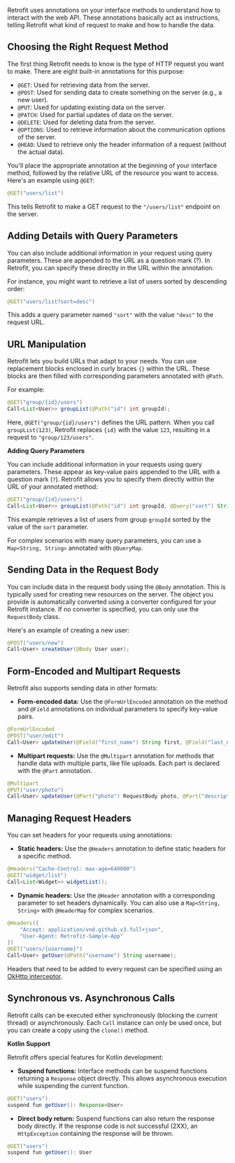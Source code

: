 Retrofit uses annotations on your interface methods to understand how to interact with the web API. These annotations basically act as instructions, telling Retrofit what kind of request to make and how to handle the data.

## Choosing the Right Request Method

The first thing Retrofit needs to know is the type of HTTP request you want to make. There are eight built-in annotations for this purpose:

* `@GET`: Used for retrieving data from the server.
* `@POST`: Used for sending data to create something on the server (e.g., a new user).
* `@PUT`: Used for updating existing data on the server.
* `@PATCH`: Used for partial updates of data on the server.
* `@DELETE`: Used for deleting data from the server.
* `@OPTIONS`: Used to retrieve information about the communication options of the server.
* `@HEAD`: Used to retrieve only the header information of a request (without the actual data).

You'll place the appropriate annotation at the beginning of your interface method, followed by the relative URL of the resource you want to access. Here's an example using `@GET`:

```java
@GET("users/list")
```

This tells Retrofit to make a GET request to the `"/users/list"` endpoint on the server.

## Adding Details with Query Parameters

You can also include additional information in your request using query parameters. These are appended to the URL as a question mark (?). In Retrofit, you can specify these directly in the URL within the annotation.

For instance, you might want to retrieve a list of users sorted by descending order:

```java
@GET("users/list?sort=desc")
```

This adds a query parameter named `"sort"` with the value `"desc"` to the request URL.


## URL Manipulation

Retrofit lets you build URLs that adapt to your needs. You can use replacement blocks enclosed in curly braces `{}` within the URL. These blocks are then filled with corresponding parameters annotated with `@Path`. 

For example:

```java
@GET("group/{id}/users")
Call<List<User>> groupList(@Path("id") int groupId);
```

Here, `@GET("group/{id}/users")` defines the URL pattern. When you call `groupList(123)`, Retrofit replaces `{id}` with the value `123`, resulting in a request to `"group/123/users"`.

**Adding Query Parameters**

You can include additional information in your requests using query parameters. These appear as key-value pairs appended to the URL with a question mark (`?`). Retrofit allows you to specify them directly within the URL of your annotated method:

```java
@GET("group/{id}/users")
Call<List<User>> groupList(@Path("id") int groupId, @Query("sort") String sort);
```

This example retrieves a list of users from group `groupId` sorted by the value of the `sort` parameter.

For complex scenarios with many query parameters, you can use a `Map<String, String>` annotated with `@QueryMap`.

## Sending Data in the Request Body
You can include data in the request body using the `@Body` annotation. This is typically used for creating new resources on the server. The object you provide is automatically converted using a converter configured for your Retrofit instance. If no converter is specified, you can only use the `RequestBody` class.

Here's an example of creating a new user:

```java
@POST("users/new")
Call<User> createUser(@Body User user);
```

## Form-Encoded and Multipart Requests

Retrofit also supports sending data in other formats:

* **Form-encoded data:** Use the `@FormUrlEncoded` annotation on the method and `@Field` annotations on individual parameters to specify key-value pairs.

```java
@FormUrlEncoded
@POST("user/edit")
Call<User> updateUser(@Field("first_name") String first, @Field("last_name") String last);
```

* **Multipart requests:** Use the `@Multipart` annotation for methods that handle data with multiple parts, like file uploads. Each part is declared with the `@Part` annotation.

```java
@Multipart
@PUT("user/photo")
Call<User> updateUser(@Part("photo") RequestBody photo, @Part("description") RequestBody description);

```

## Managing Request Headers

You can set headers for your requests using annotations:

- **Static headers:** Use the `@Headers` annotation to define static headers for a specific method.

```java
@Headers("Cache-Control: max-age=640000")
@GET("widget/list")
Call<List<Widget>> widgetList();
```
- **Dynamic headers:** Use the `@Header` annotation with a corresponding parameter to set headers dynamically. You can also use a `Map<String, String>` with `@HeaderMap` for complex scenarios.

```java
@Headers({
    "Accept: application/vnd.github.v3.full+json",
    "User-Agent: Retrofit-Sample-App"
})
@GET("users/{username}")
Call<User> getUser(@Path("username") String username);
```
Headers that need to be added to every request can be specified using an [OkHttp interceptor](https://square.github.io/okhttp/features/interceptors/).

## Synchronous vs. Asynchronous Calls

Retrofit calls can be executed either synchronously (blocking the current thread) or asynchronously. Each `Call` instance can only be used once, but you can create a copy using the `clone()` method.

**Kotlin Support**

Retrofit offers special features for Kotlin development:

* **Suspend functions:** Interface methods can be suspend functions returning a `Response` object directly. This allows asynchronous execution while suspending the current function.

```java
@GET("users")
suspend fun getUser(): Response<User>
```

* **Direct body return:** Suspend functions can also return the response body directly. If the response code is not successful (2XX), an `HttpException` containing the response will be thrown.

```java
@GET("users")
suspend fun getUser(): User
```
